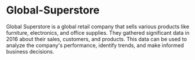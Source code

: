 # Global-Superstore
Global Superstore is a global retail company that sells various products like furniture, electronics, and office supplies. They gathered significant data in 2016 about their sales, customers, and products. This data can be used to analyze the company's performance, identify trends, and make informed business decisions.
